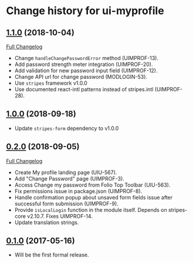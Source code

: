 # Change history for ui-myprofile

## [1.1.0](https://github.com/folio-org/ui-myprofile/tree/v1.1.0) (2018-10-04)
[Full Changelog](https://github.com/folio-org/ui-myprofile/compare/v1.0.0...v1.1.0)

* Change `handleChangePasswordError` method (UIMPROF-13).
* Add password strength meter integration (UIMPROF-20).
* Add validation for new password input field (UIMPROF-12).
* Change API url for change password (MODLOGIN-53).
* Use `stripes` framework v1.0.0
* Use documented react-intl patterns instead of stripes.intl (UIMPROF-28).

## [1.0.0](https://github.com/folio-org/ui-myprofile/tree/v1.0.0) (2018-09-18)

* Update `stripes-form` dependency to v1.0.0

## [0.2.0](https://github.com/folio-org/ui-myprofile/tree/v0.2.0) (2018-09-05)
[Full Changelog](https://github.com/folio-org/ui-myprofile/compare/v0.1.0...v0.2.0)

* Create My profile landing page (UIU-567).
* Add "Change Password" page (UIMPROF-3).
* Access Change my password from Folio Top Toolbar (UIU-563).
* Fix permissions issue in package.json (UIMPROF-8).
* Handle confirmation popup about unsaved form fields issue after successful form submission (UIMPROF-9).
* Provide `isLocalLogin` function in the module itself. Depends on stripes-core v2.10.7. Fixes UIMPROF-14.
* Update translation strings.

## [0.1.0](https://github.com/folio-org/ui-myprofile/tree/v0.1.0) (2017-05-16)

* Will be the first formal release.
